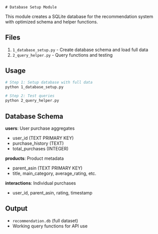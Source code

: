    # Database Setup Module

This module creates a SQLite database for the recommendation system with optimized schema and helper functions.

## Files

1. `1_database_setup.py` - Create database schema and load full data  
2. `2_query_helper.py` - Query functions and testing

## Usage

```bash
# Step 1: Setup database with full data
python 1_database_setup.py

# Step 2: Test queries
python 2_query_helper.py
```

## Database Schema

**users**: User purchase aggregates
- user_id (TEXT PRIMARY KEY)
- purchase_history (TEXT) 
- total_purchases (INTEGER)

**products**: Product metadata
- parent_asin (TEXT PRIMARY KEY)
- title, main_category, average_rating, etc.

**interactions**: Individual purchases
- user_id, parent_asin, rating, timestamp

## Output

- `recommendation.db` (full dataset)
- Working query functions for API use